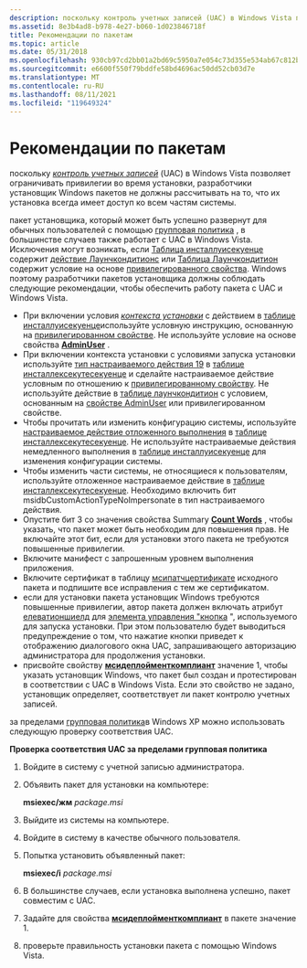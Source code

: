 ```yaml
---
description: поскольку контроль учетных записей (UAC) в Windows Vista позволяет ограничивать привилегии во время установки, разработчики установщик Windows пакетов не должны рассчитывать на то, что их установка всегда имеет доступ ко всем частям системы.
ms.assetid: 8e3b4ad8-b978-4e27-b060-1d023846718f
title: Рекомендации по пакетам
ms.topic: article
ms.date: 05/31/2018
ms.openlocfilehash: 930cb97cd2bb01a2bd69c5950a7e054c73d355e534ab67c812bcde44b7495b7b
ms.sourcegitcommit: e6600f550f79bddfe58bd4696ac50dd52cb03d7e
ms.translationtype: MT
ms.contentlocale: ru-RU
ms.lasthandoff: 08/11/2021
ms.locfileid: "119649324"
---
```

# <a name="guidelines-for-packages"></a>Рекомендации по пакетам

поскольку [*контроль учетных записей*](u-gly.md) (UAC) в Windows Vista позволяет ограничивать привилегии во время установки, разработчики установщик Windows пакетов не должны рассчитывать на то, что их установка всегда имеет доступ ко всем частям системы.

пакет установщика, который может быть успешно развернут для обычных пользователей с помощью [групповая политика](/previous-versions/windows/desktop/Policy/group-policy-start-page) , в большинстве случаев также работает с UAC в Windows Vista. Исключения могут возникать, если [Таблица инсталлуисекуенце](installuisequence-table.md) содержит [действие Лаунчкондитионс](launchconditions-action.md) или [Таблица Лаунчкондитион](launchcondition-table.md) содержит условие на основе [привилегированного свойства](privileged.md). Windows поэтому разработчики пакетов установщика должны соблюдать следующие рекомендации, чтобы обеспечить работу пакета с UAC и Windows Vista.

-   При включении условия [*контекста установки*](i-gly.md) с действием в [таблице инсталлуисекуенце](installuisequence-table.md)используйте условную инструкцию, основанную на [привилегированном свойстве](privileged.md). Не используйте условие на основе свойства [**AdminUser**](adminuser.md) .
-   При включении контекста установки с условиями запуска установки используйте [тип настраиваемого действия 19](custom-action-type-19.md) в [таблице инсталлексекутесекуенце](installexecutesequence-table.md) и сделайте настраиваемое действие условным по отношению к [привилегированному свойству](privileged.md). Не используйте действие в [таблице лаунчкондитион](launchcondition-table.md) с условием, основанным на [свойстве AdminUser](adminuser.md) или привилегированном свойстве.
-   Чтобы прочитать или изменить конфигурацию системы, используйте [настраиваемое действие отложенного выполнения](deferred-execution-custom-actions.md) в [таблице инсталлексекутесекуенце](installexecutesequence-table.md). Не используйте настраиваемые действия немедленного выполнения в [таблице инсталлуисекуенце](installuisequence-table.md) для изменения конфигурации системы.
-   Чтобы изменить части системы, не относящиеся к пользователям, используйте отложенное настраиваемое действие в [таблице инсталлексекутесекуенце](installexecutesequence-table.md). Необходимо включить бит msidbCustomActionTypeNoImpersonate в тип настраиваемого действия.
-   Опустите бит 3 со значения свойства Summary [**Count Words**](word-count-summary.md) , чтобы указать, что пакет может быть необходим для повышения прав. Не включайте этот бит, если для установки этого пакета не требуются повышенные привилегии.
-   Включите манифест с запрошенным уровнем выполнения приложения.
-   Включите сертификат в таблицу [мсипатчцертификате](msipatchcertificate-table.md) исходного пакета и подпишите все исправления с тем же сертификатом.
-   если для установки пакета установщик Windows требуются повышенные привилегии, автор пакета должен включать атрибут [елеватионшиелд](elevationshield-attribute.md) для [элемента управления "кнопка](pushbutton-control.md) ", используемого для запуска установки. При этом пользователю будет выводиться предупреждение о том, что нажатие кнопки приведет к отображению диалогового окна UAC, запрашивающего авторизацию администратора для продолжения установки.
-   присвойте свойству [**мсидеплойменткомплиант**](msideploymentcompliant.md) значение 1, чтобы указать установщик Windows, что пакет был создан и протестирован в соответствии с UAC в Windows Vista. Если это свойство не задано, установщик определяет, соответствует ли пакет контролю учетных записей.

за пределами [групповая политика](/previous-versions/windows/desktop/Policy/group-policy-start-page)в Windows XP можно использовать следующую проверку соответствия UAC.

**Проверка соответствия UAC за пределами групповая политика**

1.  Войдите в систему с учетной записью администратора.
2.  Объявить пакет для установки на компьютере:

    **msiexec/жм** *package.msi*

3.  Выйдите из системы на компьютере.
4.  Войдите в систему в качестве обычного пользователя.
5.  Попытка установить объявленный пакет:

    **msiexec/i** *package.msi*

6.  В большинстве случаев, если установка выполнена успешно, пакет совместим с UAC.
7.  Задайте для свойства [**мсидеплойменткомплиант**](msideploymentcompliant.md) в пакете значение 1.
8.  проверьте правильность установки пакета с помощью Windows Vista.

 

 
